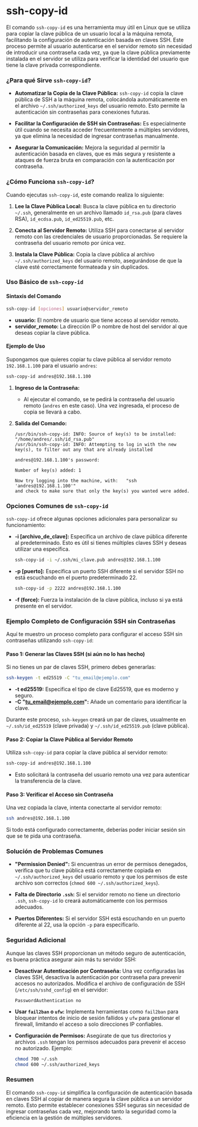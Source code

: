 # ssh-copy-id
El comando `ssh-copy-id` es una herramienta muy útil en Linux que se utiliza para copiar la clave pública de un usuario local a la máquina remota, facilitando la configuración de autenticación basada en claves SSH. Este proceso permite al usuario autenticarse en el servidor remoto sin necesidad de introducir una contraseña cada vez, ya que la clave pública previamente instalada en el servidor se utiliza para verificar la identidad del usuario que tiene la clave privada correspondiente.

### ¿Para qué Sirve `ssh-copy-id`?

- **Automatizar la Copia de la Clave Pública:** `ssh-copy-id` copia la clave pública de SSH a la máquina remota, colocándola automáticamente en el archivo `~/.ssh/authorized_keys` del usuario remoto. Esto permite la autenticación sin contraseñas para conexiones futuras.
  
- **Facilitar la Configuración de SSH sin Contraseñas:** Es especialmente útil cuando se necesita acceder frecuentemente a múltiples servidores, ya que elimina la necesidad de ingresar contraseñas manualmente.

- **Asegurar la Comunicación:** Mejora la seguridad al permitir la autenticación basada en claves, que es más segura y resistente a ataques de fuerza bruta en comparación con la autenticación por contraseña.

### ¿Cómo Funciona `ssh-copy-id`?

Cuando ejecutas `ssh-copy-id`, este comando realiza lo siguiente:

1. **Lee la Clave Pública Local:** Busca la clave pública en tu directorio `~/.ssh`, generalmente en un archivo llamado `id_rsa.pub` (para claves RSA), `id_ecdsa.pub`, `id_ed25519.pub`, etc.

2. **Conecta al Servidor Remoto:** Utiliza SSH para conectarse al servidor remoto con las credenciales de usuario proporcionadas. Se requiere la contraseña del usuario remoto por única vez.

3. **Instala la Clave Pública:** Copia la clave pública al archivo `~/.ssh/authorized_keys` del usuario remoto, asegurándose de que la clave esté correctamente formateada y sin duplicados.

### Uso Básico de `ssh-copy-id`

#### Sintaxis del Comando

```bash
ssh-copy-id [opciones] usuario@servidor_remoto
```

- **usuario:** El nombre de usuario que tiene acceso al servidor remoto.
- **servidor_remoto:** La dirección IP o nombre de host del servidor al que deseas copiar la clave pública.

#### Ejemplo de Uso

Supongamos que quieres copiar tu clave pública al servidor remoto `192.168.1.100` para el usuario `andres`:

```bash
ssh-copy-id andres@192.168.1.100
```

1. **Ingreso de la Contraseña:**
   - Al ejecutar el comando, se te pedirá la contraseña del usuario remoto (`andres` en este caso). Una vez ingresada, el proceso de copia se llevará a cabo.

2. **Salida del Comando:**

   ```plaintext
   /usr/bin/ssh-copy-id: INFO: Source of key(s) to be installed: "/home/andres/.ssh/id_rsa.pub"
   /usr/bin/ssh-copy-id: INFO: Attempting to log in with the new key(s), to filter out any that are already installed

   andres@192.168.1.100's password: 
   
   Number of key(s) added: 1

   Now try logging into the machine, with:   "ssh 'andres@192.168.1.100'"
   and check to make sure that only the key(s) you wanted were added.
   ```

### Opciones Comunes de `ssh-copy-id`

`ssh-copy-id` ofrece algunas opciones adicionales para personalizar su funcionamiento:

- **-i [archivo_de_clave]:** Especifica un archivo de clave pública diferente al predeterminado. Esto es útil si tienes múltiples claves SSH y deseas utilizar una específica.

  ```bash
  ssh-copy-id -i ~/.ssh/mi_clave.pub andres@192.168.1.100
  ```

- **-p [puerto]:** Especifica un puerto SSH diferente si el servidor SSH no está escuchando en el puerto predeterminado 22.

  ```bash
  ssh-copy-id -p 2222 andres@192.168.1.100
  ```

- **-f (force):** Fuerza la instalación de la clave pública, incluso si ya está presente en el servidor.

### Ejemplo Completo de Configuración SSH sin Contraseñas

Aquí te muestro un proceso completo para configurar el acceso SSH sin contraseñas utilizando `ssh-copy-id`:

#### Paso 1: Generar las Claves SSH (si aún no lo has hecho)

Si no tienes un par de claves SSH, primero debes generarlas:

```bash
ssh-keygen -t ed25519 -C "tu_email@ejemplo.com"
```

- **-t ed25519:** Especifica el tipo de clave Ed25519, que es moderno y seguro.
- **-C "tu_email@ejemplo.com":** Añade un comentario para identificar la clave.

Durante este proceso, `ssh-keygen` creará un par de claves, usualmente en `~/.ssh/id_ed25519` (clave privada) y `~/.ssh/id_ed25519.pub` (clave pública).

#### Paso 2: Copiar la Clave Pública al Servidor Remoto

Utiliza `ssh-copy-id` para copiar la clave pública al servidor remoto:

```bash
ssh-copy-id andres@192.168.1.100
```

- Esto solicitará la contraseña del usuario remoto una vez para autenticar la transferencia de la clave.

#### Paso 3: Verificar el Acceso sin Contraseña

Una vez copiada la clave, intenta conectarte al servidor remoto:

```bash
ssh andres@192.168.1.100
```

Si todo está configurado correctamente, deberías poder iniciar sesión sin que se te pida una contraseña.

### Solución de Problemas Comunes

- **"Permission Denied":** Si encuentras un error de permisos denegados, verifica que tu clave pública está correctamente copiada en `~/.ssh/authorized_keys` del usuario remoto y que los permisos de este archivo son correctos (`chmod 600 ~/.ssh/authorized_keys`).
  
- **Falta de Directorio `.ssh`:** Si el servidor remoto no tiene un directorio `.ssh`, `ssh-copy-id` lo creará automáticamente con los permisos adecuados.

- **Puertos Diferentes:** Si el servidor SSH está escuchando en un puerto diferente al 22, usa la opción `-p` para especificarlo.

### Seguridad Adicional

Aunque las claves SSH proporcionan un método seguro de autenticación, es buena práctica asegurar aún más tu servidor SSH:

- **Desactivar Autenticación por Contraseña:** Una vez configuradas las claves SSH, desactiva la autenticación por contraseña para prevenir accesos no autorizados. Modifica el archivo de configuración de SSH (`/etc/ssh/sshd_config`) en el servidor:

  ```plaintext
  PasswordAuthentication no
  ```

- **Usar `fail2ban` o `ufw`:** Implementa herramientas como `fail2ban` para bloquear intentos de inicio de sesión fallidos y `ufw` para gestionar el firewall, limitando el acceso a solo direcciones IP confiables.

- **Configuración de Permisos:** Asegúrate de que tus directorios y archivos `.ssh` tengan los permisos adecuados para prevenir el acceso no autorizado. Ejemplo:

  ```bash
  chmod 700 ~/.ssh
  chmod 600 ~/.ssh/authorized_keys
  ```

### Resumen

El comando `ssh-copy-id` simplifica la configuración de autenticación basada en claves SSH al copiar de manera segura la clave pública a un servidor remoto. Esto permite establecer conexiones SSH seguras sin necesidad de ingresar contraseñas cada vez, mejorando tanto la seguridad como la eficiencia en la gestión de múltiples servidores.